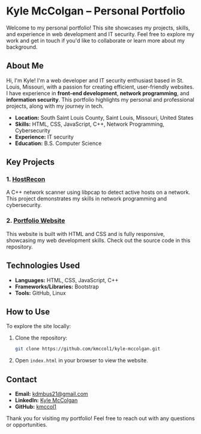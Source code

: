# Kyle McColgan – Personal Portfolio

Welcome to my personal portfolio! This site showcases my projects, skills, and experience in web development and IT security. Feel free to explore my work and get in touch if you'd like to collaborate or learn more about my background.

<!--![Portfolio Screenshot](https://example.com/screenshot.png) -->

## About Me

Hi, I'm Kyle! I'm a web developer and IT security enthusiast based in St. Louis, Missouri, with a passion for creating efficient, user-friendly websites. I have experience in **front-end development**, **network programming**, and **information security**. This portfolio highlights my personal and professional projects, along with my journey in tech.

- **Location:** South Saint Louis County, Saint Louis, Missouri, United States
- **Skills:** HTML, CSS, JavaScript, C++, Network Programming, Cybersecurity
- **Experience:** IT security
- **Education:** B.S. Computer Science

## Key Projects

### 1. [HostRecon](https://github.com/kmccol1/hostRecon)
A C++ network scanner using libpcap to detect active hosts on a network. This project demonstrates my skills in network programming and cybersecurity.

### 2. [Portfolio Website](https://kmccol1.github.io/kyle-mccolgan)
This website is built with HTML and CSS and is fully responsive, showcasing my web development skills. Check out the source code in this repository.

## Technologies Used

- **Languages:** HTML, CSS, JavaScript, C++
- **Frameworks/Libraries:** Bootstrap
- **Tools:** GitHub, Linux

## How to Use

To explore the site locally:
1. Clone the repository:
    ```bash
    git clone https://github.com/kmccol1/kyle-mccolgan.git
    ```
2. Open `index.html` in your browser to view the website.

## Contact

- **Email:** kdmbus21@gmail.com
- **LinkedIn:** [Kyle McColgan](https://www.linkedin.com/in/kylemccolgan/)
- **GitHub:** [kmccol1](https://github.com/kmccol1)

Thank you for visiting my portfolio! Feel free to reach out with any questions or opportunities.
